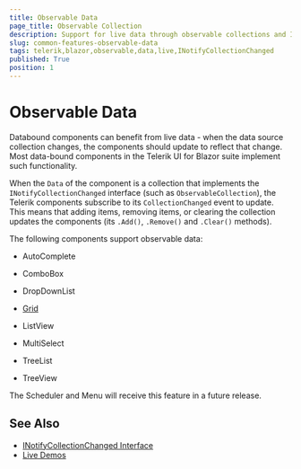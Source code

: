 ```yaml
---
title: Observable Data
page_title: Observable Collection
description: Support for live data through observable collections and INotifyCollectionChanged in Telerik UI for Blazor.
slug: common-features-observable-data
tags: telerik,blazor,observable,data,live,INotifyCollectionChanged 
published: True
position: 1
---
```


# Observable Data

Databound components can benefit from live data - when the data source collection changes, the components should update to reflect that change. Most data-bound components in the Telerik UI for Blazor suite implement such functionality.

When the `Data` of the component is a collection that implements the `INotifyCollectionChanged` interface (such as `ObservableCollection`), the Telerik components subscribe to its `CollectionChanged` event to update. This means that adding items, removing items, or clearing the collection updates the components (its `.Add()`, `.Remove()` and `.Clear()` methods).

The following components support observable data:

* AutoComplete

* ComboBox

* DropDownList

* [Grid](https://demos.telerik.com/blazor-ui/grid/observable-data)

* ListView

* MultiSelect

* TreeList

* TreeView

The Scheduler and Menu will receive this feature in a future release.

## See Also

  * [INotifyCollectionChanged Interface](https://docs.microsoft.com/en-us/dotnet/api/system.collections.specialized.inotifycollectionchanged?view=netframework-4.8)
  * [Live Demos](https://demos.telerik.com/blazor-ui/)
